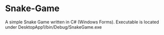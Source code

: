 # Snake-Game
A simple Snake Game written in C# (Windows Forms).
Executable is located under DesktopApp1/bin/Debug/SnakeGame.exe
